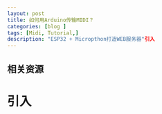 ```yaml
---
layout: post
title: 如何用Arduino传输MIDI？
categories: [blog ]
tags: [Midi, Tutorial,]
description: "ESP32 + Micropthon打造WEB服务器"引入
---
```

## 相关资源
# 引入